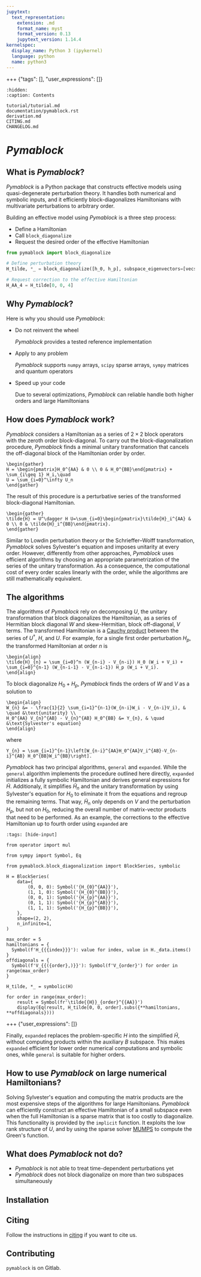 ```yaml
---
jupytext:
  text_representation:
    extension: .md
    format_name: myst
    format_version: 0.13
    jupytext_version: 1.14.4
kernelspec:
  display_name: Python 3 (ipykernel)
  language: python
  name: python3
---
```


+++ {"tags": [], "user_expressions": []}

```{toctree}
:hidden:
:caption: Contents

tutorial/tutorial.md
documentation/pymablock.rst
derivation.md
CITING.md
CHANGELOG.md
```

# _Pymablock_

## What is _Pymablock_?

_Pymablock_ is a Python package that constructs effective models using
quasi-degenerate perturbation theory.
It handles both numerical and symbolic inputs, and it efficiently
block-diagonalizes Hamiltonians with multivariate perturbations to arbitrary
order.

Building an effective model using _Pymablock_ is a three step process:
* Define a Hamiltonian
* Call `block_diagonalize`
* Request the desired order of the effective Hamiltonian

```python
from pymablock import block_diagonalize

# Define perturbation theory
H_tilde, *_ = block_diagonalize([h_0, h_p], subspace_eigenvectors=[vecs_A, vecs_B])

# Request correction to the effective Hamiltonian
H_AA_4 = H_tilde[0, 0, 4]
```

## Why _Pymablock_?
Here is why you should use _Pymablock_:

* Do not reinvent the wheel

  _Pymablock_ provides a tested reference implementation

* Apply to any problem

  _Pymablock_ supports `numpy` arrays, `scipy` sparse arrays, `sympy` matrices and
  quantum operators

* Speed up your code

  Due to several optimizations, _Pymablock_ can reliable handle both higher orders
  and large Hamiltonians

## How does _Pymablock_ work?

_Pymablock_ considers a Hamiltonian as a series of $2\times 2$ block operators
with the zeroth order block-diagonal.
To carry out the block-diagonalization procedure, _Pymablock_ finds a minimal
unitary transformation that cancels the off-diagonal block of the Hamiltonian
order by order.

```{math}
\begin{gather}
H = \begin{pmatrix}H_0^{AA} & 0 \\ 0 & H_0^{BB}\end{pmatrix} + \sum_{i\geq 1} H_i,\quad
U = \sum_{i=0}^\infty U_n
\end{gather}
```

The result of this procedure is a perturbative series of the transformed
block-diagonal Hamiltonian.

```{math}
\begin{gather}
\tilde{H} = U^\dagger H U=\sum_{i=0}\begin{pmatrix}\tilde{H}_i^{AA} & 0 \\ 0 & \tilde{H}_i^{BB}\end{pmatrix}.
\end{gather}
```

Similar to Lowdin perturbation theory or the Schrieffer–Wolff transformation,
_Pymablock_ solves Sylvester's equation and imposes unitarity at every order.
However, differently from other approaches, _Pymablock_ uses efficient algorithms
by choosing an appropriate parametrization of the series of the unitary
transformation.
As a consequence, the computational cost of every order scales linearly with
the order, while the algorithms are still mathematically equivalent.

## The algorithms

The algorithms of _Pymablock_ rely on decomposing $U$, the unitary transformation
that block diagonalizes the Hamiltonian, as a series of Hermitian
block diagonal $W$ and skew-Hermitian, block off-diagonal, $V$ terms.
The transformed Hamiltonian is a [Cauchy product](https://en.wikipedia.org/wiki/Cauchy_product)
between the series of $U^\dagger$, $H$, and $U$.
For example, for a single first order perturbation $H_p$, the transformed
Hamiltonian at order $n$ is
```{math}
\begin{align}
\tilde{H}_{n} = \sum_{i=0}^n (W_{n-i} - V_{n-i}) H_0 (W_i + V_i) +
\sum_{i=0}^{n-1} (W_{n-i-1} - V_{n-i-1}) H_p (W_i + V_i).
\end{align}
```

To block diagonalize $H_0 + H_p$, _Pymablock_ finds the orders of $W$
and $V$ as a solution to
```{math}
\begin{align}
W_{n} &= - \frac{1}{2} \sum_{i=1}^{n-1}(W_{n-i}W_i - V_{n-i}V_i), & \quad &\text{unitarity} \\
H_0^{AA} V_{n}^{AB} - V_{n}^{AB} H_0^{BB} &= Y_{n}, & \quad &\text{Sylvester's equation}
\end{align}
```
where
```{math}
Y_{n} = \sum_{i=1}^{n-1}\left[W_{n-i}^{AA}H_0^{AA}V_i^{AB}-V_{n-i}^{AB} H_0^{BB}W_i^{BB}\right].
```

_Pymablock_ has two principal algorithms, `general` and `expanded`.
While the `general` algorithm implements the procedure outlined here directly,
`expanded` initializes a fully symbolic Hamiltonian and derives general
expressions for $\tilde{H}$.
Additionaly, it simplifies $\tilde{H}_{n}$ and the unitary transformation by 
using Sylvester's equation for $H_0$ to eliminate it from the equations
and regroup the remaining terms. That way, $\tilde{H}_n$ only depends on $V$
and the perturbation $H_p$, but not on $H_0$, reducing the overall number of 
matrix-vector products that need to be performed.
As an example, the corrections to the effective Hamiltonian up to fourth
order using `expanded` are

```{code-cell} ipython3
:tags: [hide-input]

from operator import mul

from sympy import Symbol, Eq

from pymablock.block_diagonalization import BlockSeries, symbolic

H = BlockSeries(
    data={
        (0, 0, 0): Symbol('{H_{0}^{AA}}'),
        (1, 1, 0): Symbol('{H_{0}^{BB}}'),
        (0, 0, 1): Symbol('{H_{p}^{AA}}'),
        (0, 1, 1): Symbol('{H_{p}^{AB}}'),
        (1, 1, 1): Symbol('{H_{p}^{BB}}'),
    },
    shape=(2, 2),
    n_infinite=1,
)

max_order = 5
hamiltonians = {
  Symbol(f'H_{{{index}}}'): value for index, value in H._data.items()
}
offdiagonals = {
  Symbol(f'V_{{({order},)}}'): Symbol(f'V_{order}') for order in range(max_order)
}

H_tilde, *_ = symbolic(H)

for order in range(max_order):
    result = Symbol(fr'\tilde{{H}}_{order}^{{AA}}')
    display(Eq(result, H_tilde[0, 0, order].subs({**hamiltonians, **offdiagonals})))
```

+++ {"user_expressions": []}

Finally, `expanded` replaces the problem-specific $H$ into the simplified
$\tilde{H}$, without computing products within the auxiliary $B$ subspace.
This makes `expanded` efficient for lower order numerical computations and
symbolic ones, while `general` is suitable for higher orders.


##  How to use _Pymablock_ on large numerical Hamiltonians?

Solving Sylvester's equation and computing the matrix products are the most
expensive steps of the algorithms for large Hamiltonians.
_Pymablock_ can efficiently construct an effective Hamiltonian of a small subspace
even when the full Hamiltonian is a sparse matrix that is too costly to
diagonalize. This functionality is provided by the `implicit` function.
It exploits the low rank structure of $U$, and
by using the sparse solver [MUMPS](https://mumps-solver.org/index.php) to
compute the Green's function.

## What does _Pymablock_ not do?

* _Pymablock_ is not able to treat time-dependent perturbations yet
* _Pymablock_ does not block diagonalize on more than two subspaces simultaneously

## Installation


## Citing

Follow the instructions in [citing](CITING.md) if you want to cite us.

## Contributing
`pymablock` is on Gitlab.

```{code-cell} ipython3

```
